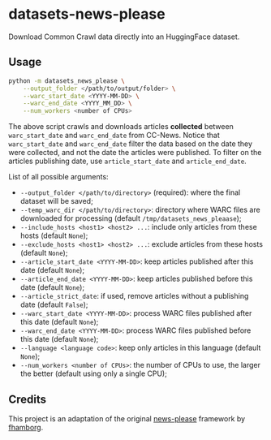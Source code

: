# datasets-news-please
Download Common Crawl data directly into an HuggingFace dataset.

## Usage

```bash
python -m datasets_news_please \
    --output_folder </path/to/output/folder> \
    --warc_start_date <YYYY-MM-DD> \
    --warc_end_date <YYYY_MM_DD> \
    --num_workers <number of CPUs> 
```

The above script crawls and downloads articles **collected** between `warc_start_date` and `warc_end_date` from CC-News. Notice that `warc_start_date` and `warc_end_date` filter the data based on the date they were collected, and not the date the articles were published. To filter on the articles publishing date, use `article_start_date` and `article_end_date`.

List of all possible arguments:
- `--output_folder </path/to/directory>` (required): where the final dataset will be saved;
- `--temp_warc_dir </path/to/directory>`: directory where WARC files are downloaded for processing (default `/tmp/datasets_news_pleaase`);
- `--include_hosts <host1> <host2> ...`: include only articles from these hosts (default `None`);
- `--exclude_hosts <host1> <host2> ...`: exclude articles from these hosts (default `None`);
- `--article_start_date <YYYY-MM-DD>`: keep articles published after this date (default `None`);
- `--article_end_date <YYYY-MM-DD>`: keep articles published before this date (default `None`);
- `--article_strict_date`: if used, remove articles without a publishing date (default `False`);
- `--warc_start_date <YYYY-MM-DD>`: process WARC files published after this date (default `None`);
- `--warc_end_date <YYYY-MM-DD>`: process WARC files published before this date (default `None`);
- `--language <language code>`: keep only articles in this language (default `None`);
- `--num_workers <number of CPUs>`: the number of CPUs to use, the larger the better (default using only a single CPU);

## Credits

This project is an adaptation of the original [news-please](https://github.com/fhamborg/news-please) framework by [fhamborg](https://github.com/fhamborg).
